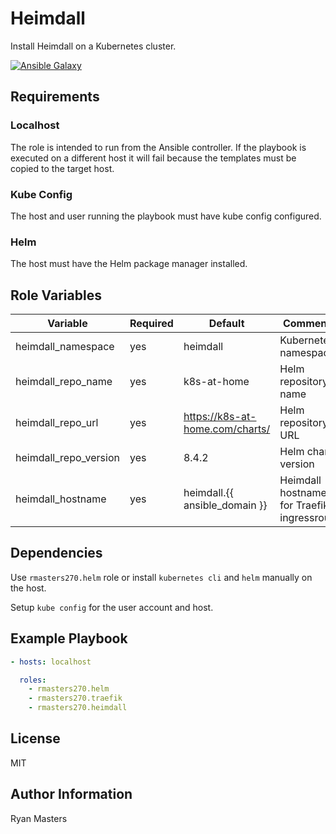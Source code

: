 # Heimdall

Install Heimdall on a Kubernetes cluster.

[![Ansible Galaxy](https://img.shields.io/badge/ansible--galaxy-heimdall-blue.svg)](https://galaxy.ansible.com/ui/standalone/roles/rmasters270//heimdall)

## Requirements

### Localhost

The role is intended to run from the Ansible controller.  If the playbook is executed on a different host it will fail because the templates must be copied to the target host.

### Kube Config

The host and user running the playbook must have kube config configured.

### Helm

The host must have the Helm package manager installed.

## Role Variables

| Variable              | Required | Default                           | Comments                                   |
| --------------------- | -------- | --------------------------------- | ------------------------------------------ |
| heimdall_namespace    | yes      | heimdall                          | Kubernetes namespace                       |
| heimdall_repo_name    | yes      | k8s-at-home                       | Helm repository name                       |
| heimdall_repo_url     | yes      | <https://k8s-at-home.com/charts/> | Helm repository URL                        |
| heimdall_repo_version | yes      | 8.4.2                             | Helm chart version                         |
| heimdall_hostname     | yes      | heimdall.{{ ansible_domain }}     | Heimdall hostname for Traefik ingressroute |

## Dependencies

Use `rmasters270.helm` role or install `kubernetes cli` and `helm` manually on the host.

Setup `kube config` for the user account and host.

## Example Playbook

```yaml
- hosts: localhost

  roles:
    - rmasters270.helm
    - rmasters270.traefik
    - rmasters270.heimdall
```

## License

MIT

## Author Information

Ryan Masters
